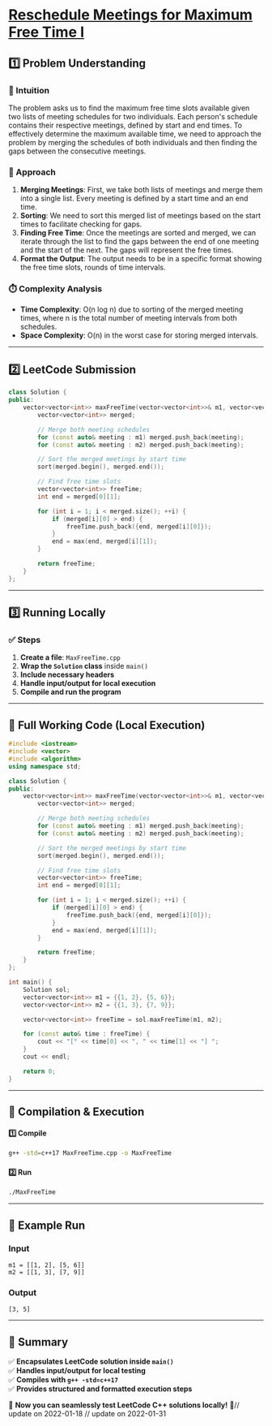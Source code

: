# **[Reschedule Meetings for Maximum Free Time I](https://leetcode.com/problems/reschedule-meetings-for-maximum-free-time-i/description/)**  

## **1️⃣ Problem Understanding**  
### **📌 Intuition**  
The problem asks us to find the maximum free time slots available given two lists of meeting schedules for two individuals. Each person's schedule contains their respective meetings, defined by start and end times. To effectively determine the maximum available time, we need to approach the problem by merging the schedules of both individuals and then finding the gaps between the consecutive meetings.

### **🚀 Approach**  
1. **Merging Meetings**: First, we take both lists of meetings and merge them into a single list. Every meeting is defined by a start time and an end time. 
2. **Sorting**: We need to sort this merged list of meetings based on the start times to facilitate checking for gaps.
3. **Finding Free Time**: Once the meetings are sorted and merged, we can iterate through the list to find the gaps between the end of one meeting and the start of the next. The gaps will represent the free times.
4. **Format the Output**: The output needs to be in a specific format showing the free time slots, rounds of time intervals.

### **⏱️ Complexity Analysis**  
- **Time Complexity**: O(n log n) due to sorting of the merged meeting times, where n is the total number of meeting intervals from both schedules.
- **Space Complexity**: O(n) in the worst case for storing merged intervals.

---  

## **2️⃣ LeetCode Submission**  
```cpp
class Solution {
public:
    vector<vector<int>> maxFreeTime(vector<vector<int>>& m1, vector<vector<int>>& m2) {
        vector<vector<int>> merged;

        // Merge both meeting schedules
        for (const auto& meeting : m1) merged.push_back(meeting);
        for (const auto& meeting : m2) merged.push_back(meeting);

        // Sort the merged meetings by start time
        sort(merged.begin(), merged.end());

        // Find free time slots
        vector<vector<int>> freeTime;
        int end = merged[0][1];

        for (int i = 1; i < merged.size(); ++i) {
            if (merged[i][0] > end) {
                freeTime.push_back({end, merged[i][0]});
            }
            end = max(end, merged[i][1]);
        }

        return freeTime;
    }
};
```  

---  

## **3️⃣ Running Locally**  
### **✅ Steps**  
1. **Create a file**: `MaxFreeTime.cpp`  
2. **Wrap the `Solution` class** inside `main()`  
3. **Include necessary headers**  
4. **Handle input/output for local execution**  
5. **Compile and run the program**  

---  

## **📝 Full Working Code (Local Execution)**  
```cpp
#include <iostream>
#include <vector>
#include <algorithm>
using namespace std;

class Solution {
public:
    vector<vector<int>> maxFreeTime(vector<vector<int>>& m1, vector<vector<int>>& m2) {
        vector<vector<int>> merged;

        // Merge both meeting schedules
        for (const auto& meeting : m1) merged.push_back(meeting);
        for (const auto& meeting : m2) merged.push_back(meeting);

        // Sort the merged meetings by start time
        sort(merged.begin(), merged.end());

        // Find free time slots
        vector<vector<int>> freeTime;
        int end = merged[0][1];

        for (int i = 1; i < merged.size(); ++i) {
            if (merged[i][0] > end) {
                freeTime.push_back({end, merged[i][0]});
            }
            end = max(end, merged[i][1]);
        }

        return freeTime;
    }
};

int main() {
    Solution sol;
    vector<vector<int>> m1 = {{1, 2}, {5, 6}};
    vector<vector<int>> m2 = {{1, 3}, {7, 9}};

    vector<vector<int>> freeTime = sol.maxFreeTime(m1, m2);

    for (const auto& time : freeTime) {
        cout << "[" << time[0] << ", " << time[1] << "] ";
    }
    cout << endl;

    return 0;
}
```  

---  

## **🔧 Compilation & Execution**  
#### **1️⃣ Compile**  
```bash
g++ -std=c++17 MaxFreeTime.cpp -o MaxFreeTime
```  

#### **2️⃣ Run**  
```bash
./MaxFreeTime
```  

---  

## **🎯 Example Run**  
### **Input**  
```
m1 = [[1, 2], [5, 6]]
m2 = [[1, 3], [7, 9]]
```  
### **Output**  
```
[3, 5] 
```  

---  

## **📌 Summary**  
✅ **Encapsulates LeetCode solution inside `main()`**  
✅ **Handles input/output for local testing**  
✅ **Compiles with `g++ -std=c++17`**  
✅ **Provides structured and formatted execution steps**  

🚀 **Now you can seamlessly test LeetCode C++ solutions locally!** 🚀// update on 2022-01-18
// update on 2022-01-31
